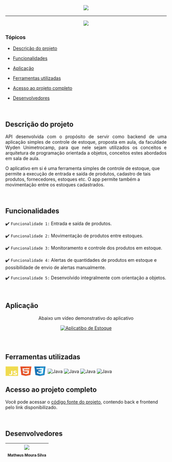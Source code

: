 <p align="center">
   <img src="https://drive.google.com/uc?export=view&amp;id=1dtAu1XOb4l7kFvtN_eqRQZFx3HmyozCk"/>
</p>

<hr>

<p align="center">
   <img src="http://img.shields.io/static/v1?label=STATUS&message=FINISHED&color=RED&style=for-the-badge" #vitrinedev/>
   
</p>

### Tópicos 

- [Descrição do projeto](#descrição-do-projeto)

- [Funcionalidades](#funcionalidades)

- [Aplicação](#aplicação)

- [Ferramentas utilizadas](#ferramentas-utilizadas)

- [Acesso ao projeto completo](#acesso-ao-projeto-completo)

<!-- - [Abrir e rodar o projeto](#abrir-e-rodar-o-projeto) -->

- [Desenvolvedores](#desenvolvedores)

</br>

## Descrição do projeto 

<p align="justify">
API desenvolvida com o propósito de servir como backend de uma aplicação simples de controle de estoque, proposta em aula, da faculdade Wyden Unimetrocamp, para que nele sejam utilizados os conceitos e arquitetura de programação orientada a objetos, conceitos estes abordados em sala de aula.

O aplicativo em si é uma ferramenta simples de controle de estoque, que permite a execução de entrada e saída de produtos, cadastro de tais produtos, fornecedores, estoques etc. O app permite também a movimentação entre os estoques cadastrados.

</p>

</br>

## Funcionalidades

:heavy_check_mark: `Funcionalidade 1:` Entrada e saída de produtos.

:heavy_check_mark: `Funcionalidade 2:` Movimentação de produtos entre estoques.

:heavy_check_mark: `Funcionalidade 3:` Monitoramento e controle dos produtos em estoque.

:heavy_check_mark: `Funcionalidade 4:` Alertas de quantidades de produtos em estoque e possibilidade de envio de alertas manualmente.

:heavy_check_mark: `Funcionalidade 5:` Desenvolvido integralmente com orientação a objetos.

</br>

## Aplicação

<div align="center">

<p align="center">Abaixo um vídeo demonstrativo do aplicativo</p>

 [![Aplicatibo de Estoque](https://drive.google.com/uc?export=view&amp;id=1hRnYdPoFm8deKdn5lPML5H_vl62KRwB3)](https://drive.google.com/file/d/1E_hSCpJ8ChHDVdgZsk6yQQT4XIpt75fD/view?usp=sharing "Demonstrativo do App em Funcionalidade")

</div>

###

</br>

## Ferramentas utilizadas
<div style="display: inline_block">
  <img align="center" alt="JavaScript" height="30" width="40" src="https://raw.githubusercontent.com/devicons/devicon/master/icons/javascript/javascript-plain.svg">
  <img align="center" alt="HTML5" height="30" width="40" src="https://raw.githubusercontent.com/devicons/devicon/master/icons/html5/html5-original.svg">
  <img align="center" alt="CSS3" height="30" width="40" src="https://raw.githubusercontent.com/devicons/devicon/master/icons/css3/css3-original.svg">
  <img align="center" alt="Java" height="70" width="90" src="https://cdn.jsdelivr.net/npm/react-devicon@0.1.9/nodejs/original-wordmark/NodejsOriginalWordmark.svg">
  <img align="center" alt="Java" height="70" width="90" src="https://www.svgrepo.com/show/303229/microsoft-sql-server-logo.svg"/>
  <img align="center" alt="Java" height="30" width="40" src="https://upload.vectorlogo.zone/logos/expressjs/images/a1b5cb1f-dae7-4971-ab5b-68efce751b0f.svg"/>
  <img align="center" alt="Java" height="40" width="50" src="https://cdn.jsdelivr.net/npm/react-devicon@0.1.9/sequelize/original/SequelizeOriginal.svg"/>
</div>

###

## Acesso ao projeto completo

Você pode acessar o [código fonte do projeto](https://github.com/r3n4n07/TrabalhoOrientacaoObjeto), contendo back e frontend pelo link disponibilizado.

<!-- ## Abrir e rodar o projeto

Após baixar o projeto, você pode abrir com o `Android Studio`. Para isso, na tela de launcher clique em:

- `Open an Existing Project` (ou alguma opção similar);
- Procure o local onde o projeto está e o selecione (Caso o projeto seja baixado via zip, é necessário extraí-lo antes de procurá-lo);
- Por fim clique em `OK`.

O `Android Studio` deve executar algumas tasks do *Gradle* para configurar o projeto, aguarde até finalizar. Ao finalizar as tasks, você pode executar o App 🏆  -->

</br>

## Desenvolvedores

| [<img src="https://drive.google.com/uc?export=view&amp;id=1wmt8n7T3SIBs4kD3Cr6NSzAiWWXkZQMH" width=115><br><sub>Matheus Moura Silva</sub>](https://github.com/MMouraSilva)
| :---:
